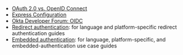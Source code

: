 * [OAuth 2.0 vs. OpenID Connect](/docs/concepts/oauth-openid/#oauth-2-0-vs-openid-connect)
* [Express Configuration](/docs/guides/express-configuration/main/)
* [Okta Developer Forum: OIDC](https://devforum.okta.com/search?q=oidc)
* [Redirect authentication](/docs/guides/redirect-authentication/): for language and platform-specific redirect authentication guides
* [Embedded authentication](/docs/guides/embedded-authentication/): for language, platform-specific, and embedded-authentication use case guides